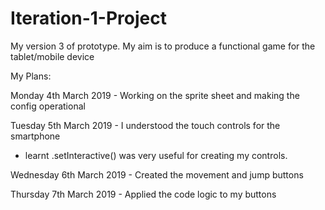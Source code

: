 # Iteration-1-Project
My version 3 of prototype. My aim is to produce a functional game for the tablet/mobile device

My Plans:

Monday 4th March 2019 - Working on the sprite sheet and making the config operational

Tuesday 5th March 2019 - I understood the touch controls for the smartphone
 - learnt .setInteractive() was very useful for creating my controls.

Wednesday 6th March 2019 - Created the movement and jump buttons

Thursday 7th March 2019 - Applied the code logic to my buttons

